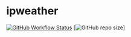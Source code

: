 # ipweather
[![GitHub Workflow Status](https://github.com/NicoMincuzzi/ipweather/workflows/GRADLE/badge.svg)](https://github.com/NicoMincuzzi/ipweather/actions?query=workflow%3AGRADLE)
[![GitHub repo size](https://img.shields.io/github/repo-size/NicoMincuzzi/ipweather)]
